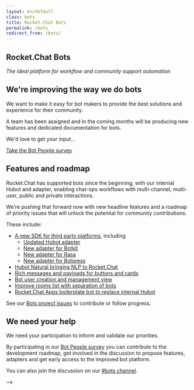 ```yaml
---
layout: en/default
class: bots
title: Rocket.Chat Bots
permalink: /bots
redirect_from: /bots/
---
```


<section class="hero">
  <div class="wrapper">
    <h1>Rocket.Chat Bots</h1>
    <em>The ideal platform for workflow and community support automation</em>
    <!-- <br><em>Help us build the next generation of bot tools for Rocket.Chat</em> -->
  </div>
</section>

<section>
  <div class="wrapper">
    <div class="left">
      <img src="{{ site.url }}/images/bots/bot-lovers-web.png" alt="" style="max-height: 266px;"/>
    </div>
    <div class="right">
      <h2>
        We're improving the way we do bots
      </h2>
      <p>
        We want to make it easy for bot makers to provide the best solutions and experience for their community.
      </p>
      <p>
        A team has been assigned and in the coming months will be producing new features and dedicated documentation for bots.
      </p>
      <p>
        We'd love to get your input...
      </p>
      <a class="button primary" target="_blank" href="https://rocketchat.typeform.com/to/dK87Cl">Take the Bot People survey</a>
    </div>
  </div>
  <div class="clear"></div>
</section>

<section>
  <div class="wrapper">
    <!--
    <div class="left">
      <h2>Documentation</h2>
      <p>
        Learn to <a href="">administrate</a> bots and their access to your users and channels.
      </p>
      <p>
        Our <a href="">adapter docs</a> support community development for all popular bot builders and frameworks to run on Rocket.Chat.
      </p>
      -->
      <!--
      <h2>Design guide</h2>
      <p>
        To give our community a head start in creating the highest standard user experiences, we’re working on demo implementations of bot features and patterns for common interactions. Coming soon.
      </p>
    </div>
    -->
    <div class="left">
      <h2>Features and roadmap</h2>
      <p>
        Rocket.Chat has supported bots since the beginning, with our internal Hubot and adapter, enabling chat-ops workflows with multi-channel, multi-user, public and private interactions.
      </p>
      <p>
        We’re pushing that forward now with new headline features and a roadmap of priority issues that will unlock the potential for community contributions.
      </p>
      <p>
        These include:
        <ul>
          <li>
            <a href="https://github.com/RocketChat/Rocket.Chat.js.SDK">A new SDK for third party platforms</a>, including
            <ul>
              <li><a href="https://github.com/RocketChat/hubot-rocketchat/tree/develop">Updated Hubot adapter</a></li>
              <li><a href="https://github.com/RocketChat/Rocket.Chat/issues/9937">New adapter for Botkit</a></li>
              <li><a href="https://github.com/RocketChat/Rocket.Chat/issues/10457">New adapter for Rasa</a></li>
              <li><a href="https://github.com/RocketChat/Rocket.Chat/issues/5772">New adapter for Botpress</a></li>
            </ul>
          </li>
          <li><a href="https://github.com/RocketChat/hubot-natural">Hubot Natural bringing NLP to Rocket.Chat</a></li>
          <li><a href="https://github.com/RocketChat/Rocket.Chat/issues/6786#issuecomment-381461138">Rich messages and payloads for buttons and cards</a></li>
          <li><a href="https://github.com/RocketChat/Rocket.Chat/issues/7125#issuecomment-381473953">Bot user creation and management view</a></li>
          <li><a href="https://github.com/RocketChat/Rocket.Chat/issues/10459">Improve rooms list with separation of bots</a></li>
          <li><a href="https://github.com/RocketChat/Rocket.Chat/issues/10458">Rocket.Chat Apps boilerplate bot to replace internal Hubot</a></li>
        </ul>
      </p>
      <p>See our <a href="https://github.com/RocketChat/Rocket.Chat/projects/16">Bots project issues</a> to contribute or follow progress.</p>
    </div>
    <div class="right">
      <h2>We need your help</h2>
      <p>
        We need your participation to inform and validate our priorities.
      </p>
      <p>
        By participating in our <a href="https://rocketchat.typeform.com/to/dK87Cl">Bot People survey</a> you can contribute to the development roadmap, get
        involved in the discussion to propose features, adapters and get early access to the improved bot platform.
      </p>
      <p>
        You can also join the discussion on our <a href="https://open.rocket.chat/channel/bots">#bots channel</a>.
      </p>
    </div>
  </div>
  <div class="clear"></div>
</section>

-->
